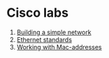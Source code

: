 # Cisco labs


1. [Building a simple network](switch/Readme.md)
2. [Ethernet standards](rj45/Readme.md)
3. [Working with Mac-addresses](mac/Readme.md)